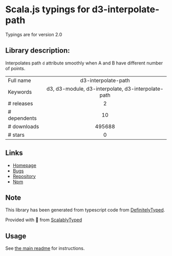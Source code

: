 
# Scala.js typings for d3-interpolate-path

Typings are for version 2.0

## Library description:
Interpolates path `d` attribute smoothly when A and B have different number of points.

|                    |                 |
| ------------------ | :-------------: |
| Full name          | d3-interpolate-path |
| Keywords           | d3, d3-module, d3-interpolate, d3-interpolate-path |
| # releases         | 2 |
| # dependents       | 10 |
| # downloads        | 495688 |
| # stars            | 0 |

## Links
- [Homepage](https://github.com/pbeshai/d3-interpolate-path)
- [Bugs](https://github.com/pbeshai/d3-interpolate-path/issues)
- [Repository](https://github.com/pbeshai/d3-interpolate-path)
- [Npm](https://www.npmjs.com/package/d3-interpolate-path)
    


## Note
This library has been generated from typescript code from [DefinitelyTyped](https://definitelytyped.org).

Provided with :purple_heart: from [ScalablyTyped](https://github.com/oyvindberg/ScalablyTyped)

## Usage
See [the main readme](../../readme.md) for instructions.


